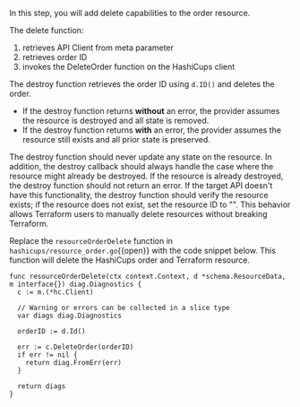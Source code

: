 In this step, you will add delete capabilities to the order resource.

The delete function:
1. retrieves API Client from meta parameter
1. retrieves order ID
1. invokes the DeleteOrder function on the HashiCups client

The destroy function retrieves the order ID using `d.ID()` and deletes the order.

- If the destroy function returns **without** an error, the provider assumes the resource is destroyed and all state is removed.
- If the destroy function returns **with** an error, the provider assumes the resource still exists and all prior state is preserved.

The destroy function should never update any state on the resource. In addition, the destroy callback should always handle the case where the resource might already be destroyed. If the resource is already destroyed, the destroy function should not return an error. If the target API doesn't have this functionality, the destroy function should verify the resource exists; if the resource does not exist, set the resource ID to "". This behavior allows Terraform users to manually delete resources without breaking Terraform.

Replace the `resourceOrderDelete` function in `hashicups/resource_order.go`{{open}} with the code snippet below. This function will delete the HashiCups order and Terraform resource.

```
func resourceOrderDelete(ctx context.Context, d *schema.ResourceData, m interface{}) diag.Diagnostics {
  c := m.(*hc.Client)

  // Warning or errors can be collected in a slice type
  var diags diag.Diagnostics

  orderID := d.Id()

  err := c.DeleteOrder(orderID)
  if err != nil {
    return diag.FromErr(err)
  }

  return diags
}
```